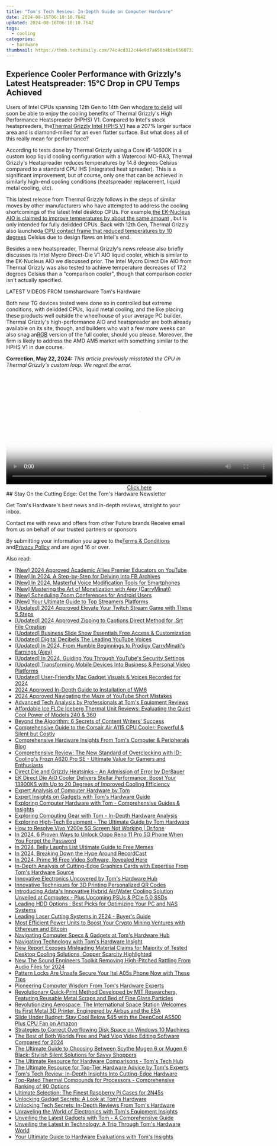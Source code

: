 ```yaml
---
title: "Tom's Tech Review: In-Depth Guide on Computer Hardware"
date: 2024-08-15T06:10:10.764Z
updated: 2024-08-16T06:10:10.764Z
tags:
  - cooling
categories:
  - hardware
thumbnail: https://thmb.techidaily.com/74c4cd312c44e9d7a650b4b1e65607327faaab90ddae10542e8aa119bd17d4c0.jpg
---
```


## Experience Cooler Performance with Grizzly's Latest Heatspreader: 15°C Drop in CPU Temps Achieved

Users of Intel CPUs spanning 12th Gen to 14th Gen who[dare to delid](https://www.tomshardware.com/news/how-to-delid-your-processor,38720.html) will soon be able to enjoy the cooling benefits of Thermal Grizzly's High Performance Heatspreader (HPHS) V1\. Compared to Intel's stock heatspreaders, the[Thermal Grizzly Intel HPHS V1](https://www.thermal-grizzly.com/blog/neue-produkte-heatspreader-mycro-direct-die-fuer-intel-cpus) has a 207% larger surface area and is diamond-milled for an even flatter surface. But what does all of this really mean for performance?

 According to tests done by Thermal Grizzly using a Core i6-14600K in a custom loop liquid cooling configuration with a Watercool MO-RA3, Thermal Grizzly's Heatspreader reduces temperatures by 14.8 degrees Celsius compared to a standard CPU IHS (integrated heat spreader). This is a significant improvement, but of course, only one that can be achieved in similarly high-end cooling conditions (heatspreader replacement, liquid metal cooling, etc).

 This latest release from Thermal Grizzly follows in the steps of similar moves by other manufacturers who have attempted to address the cooling shortcomings of the latest Intel desktop CPUs. For example,[the EK-Nucleus AIO is claimed to improve temperatures by about the same amount](https://www.tomshardware.com/pc-components/cooling/ek-direct-die-aio-cpu-cooler-yields-impressive-results-13900ks-temperatures-can-be-20-degrees-better-than-stock) , but is only intended for fully delidded CPUs. Back with 12th Gen, Thermal Grizzly also launched[a CPU contact frame that reduced temperatures by 10 degrees](https://www.tomshardware.com/news/thermal-grizzlys-contact-frame-reduces-alder-lake-temps-by-10-degrees-celsius) Celsius due to design flaws on Intel's end.

 Besides a new heatspreader, Thermal Grizzly's news release also briefly discusses its Intel Mycro Direct-Die V1 AIO liquid cooler, which is similar to the EK-Nucleus AIO we discussed prior. The Intel Mycro Direct Die AIO from Thermal Grizzly was also tested to achieve temperature decreases of 17.2 degrees Celsius than a "comparison cooler", though that comparison cooler isn't actually specified.

 LATEST VIDEOS FROM tomshardware Tom's Hardware

 Both new TG devices tested were done so in controlled but extreme conditions, with delidded CPUs, liquid metal cooling, and the like placing these products well outside the wheelhouse of your average PC builder. Thermal Grizzly's high-performance AIO and heatspreader are both already available on its site, though, and builders who wait a few more weeks can also snag an[RGB](https://www.tomshardware.com/features/mini-itx-rgb-pc-build) version of the full cooler, should you please. Moreover, the firm is likely to address the AMD AM5 market with something similar to the HPHS V1 in due course.
  
**Correction, May 22, 2024:**   _This article previously misstated the CPU in Thermal Grizzly's custom loop. We regret the error._

<!-- affiliate ads begin -->
<span id="1993652">
					<video width="720" height="300" style="cursor:pointer"
           poster="//a.impactradius-go.com/display-clicktoplayimage/1993652.jpeg"
           onclick="if(!this.playClicked){this.play();this.setAttribute('controls',true);this.playClicked=true;}">
	   <source src="//a.impactradius-go.com/display-ad/22993-1993652">
	   <img src="//a.impactradius-go.com/display-clicktoplayimage/1993652.jpeg" style="border: none; height: 100%; width: 100%; object-fit: contain">
	</video>
	<div style="width:720px;text-align:center"><a href="javascript:window.open(decodeURIComponent('https%3A%2F%2Fhomestyler.sjv.io%2Fc%2F5597632%2F1993652%2F22993'), '_blank');void(0);">Click here</a></div>
</span>
<img height="0" width="0" src="https://imp.pxf.io/i/5597632/1993652/22993" style="position:absolute;visibility:hidden;" border="0" />
<!-- affiliate ads end -->
## Stay On the Cutting Edge: Get the Tom's Hardware Newsletter

 Get Tom's Hardware's best news and in-depth reviews, straight to your inbox.

 Contact me with news and offers from other Future brands  Receive email from us on behalf of our trusted partners or sponsors

 By submitting your information you agree to the[Terms & Conditions](https://futureplc.com/terms-conditions/) and[Privacy Policy](https://futureplc.com/privacy-policy/) and are aged 16 or over.


<ins class="adsbygoogle"
     style="display:block"
     data-ad-format="autorelaxed"
     data-ad-client="ca-pub-7571918770474297"
     data-ad-slot="1223367746"></ins>



<ins class="adsbygoogle"
     style="display:block"
     data-ad-client="ca-pub-7571918770474297"
     data-ad-slot="8358498916"
     data-ad-format="auto"
     data-full-width-responsive="true"></ins>

<span class="atpl-alsoreadstyle">Also read:</span>
<div><ul>
<li><a href="https://facebook-record-videos.techidaily.com/new-2024-approved-academic-allies-premier-educators-on-youtube/"><u>[New] 2024 Approved  Academic Allies  Premier Educators on YouTube</u></a></li>
<li><a href="https://facebook-clips.techidaily.com/new-in-2024-a-step-by-step-for-delving-into-fb-archives/"><u>[New] In 2024, A Step-by-Step for Delving Into FB Archives</u></a></li>
<li><a href="https://screen-mirroring-recording.techidaily.com/new-in-2024-masterful-voice-modification-tools-for-smartphones/"><u>[New] In 2024, Masterful Voice Modification Tools for Smartphones</u></a></li>
<li><a href="https://facebook-video-share.techidaily.com/new-mastering-the-art-of-monetization-with-ajey-carryminati/"><u>[New] Mastering the Art of Monetization with Ajey (CarryMinati)</u></a></li>
<li><a href="https://fox-helps.techidaily.com/new-scheduling-zoom-conferences-for-android-users/"><u>[New] Scheduling Zoom Conferences for Android Users</u></a></li>
<li><a href="https://article-knowledge.techidaily.com/new-your-ultimate-guide-to-top-streamers-platforms/"><u>[New] Your Ultimate Guide to Top Streamers Platforms</u></a></li>
<li><a href="https://screen-capture.techidaily.com/updated-2024-approved-elevate-your-twitch-stream-game-with-these-5-steps/"><u>[Updated] 2024 Approved  Elevate Your Twitch Stream Game with These 5 Steps</u></a></li>
<li><a href="https://fox-cloud.techidaily.com/updated-2024-approved-zipping-to-captions-direct-method-for-srt-file-creation/"><u>[Updated] 2024 Approved  Zipping to Captions  Direct Method for .Srt File Creation</u></a></li>
<li><a href="https://extra-hints.techidaily.com/updated-business-slide-show-essentials-free-access-and-customization/"><u>[Updated] Business Slide Show Essentials  Free Access & Customization</u></a></li>
<li><a href="https://youtube-lab.techidaily.com/ed-digital-decibels-the-leading-youtube-voices/"><u>[Updated] Digital Decibels  The Leading YouTube Voices</u></a></li>
<li><a href="https://eaxpv-info.techidaily.com/updated-in-2024-from-humble-beginnings-to-prodigy-carryminatis-earnings-ajey/"><u>[Updated] In 2024, From Humble Beginnings to Prodigy  CarryMinati's Earnings (Ajey)</u></a></li>
<li><a href="https://eaxpv-info.techidaily.com/updated-in-2024-guiding-you-through-youtubes-security-settings/"><u>[Updated] In 2024, Guiding You Through YouTube's Security Settings</u></a></li>
<li><a href="https://youtube-lab.techidaily.com/ed-transforming-mobile-devices-into-business-and-personal-video-platforms/"><u>[Updated] Transforming Mobile Devices Into Business & Personal Video Platforms</u></a></li>
<li><a href="https://screen-mirroring-recording.techidaily.com/updated-user-friendly-mac-gadget-visuals-and-voices-recorded-for-2024/"><u>[Updated] User-Friendly Mac Gadget  Visuals & Voices Recorded for 2024</u></a></li>
<li><a href="https://some-techniques.techidaily.com/2024-approved-in-depth-guide-to-installation-of-wm6/"><u>2024 Approved  In-Depth Guide to Installation of WM6</u></a></li>
<li><a href="https://youtube-help.techidaily.com/2024-approved-navigating-the-maze-of-youtube-short-mistakes/"><u>2024 Approved  Navigating the Maze of YouTube Short Mistakes</u></a></li>
<li><a href="https://hardware-tips.techidaily.com/advanced-tech-analysis-by-professionals-at-toms-equipment-reviews/"><u>Advanced Tech Analysis by Professionals at Tom's Equipment Reviews</u></a></li>
<li><a href="https://hardware-tips.techidaily.com/affordable-ice-floe-iceberg-thermal-unit-reviews-evaluating-the-quiet-cool-power-of-models-240-and-360/"><u>Affordable Ice FLOe Iceberg Thermal Unit Reviews: Evaluating the Quiet Cool Power of Models 240 & 360</u></a></li>
<li><a href="https://tech-savvy.techidaily.com/beyond-the-algorithm-6-secrets-of-content-writers-success/"><u>Beyond the Algorithm: 6 Secrets of Content Writers' Success</u></a></li>
<li><a href="https://hardware-tips.techidaily.com/comprehensive-guide-to-the-corsair-air-a115-cpu-cooler-powerful-and-silent-but-costly/"><u>Comprehensive Guide to the Corsair Air A115 CPU Cooler: Powerful & Silent but Costly</u></a></li>
<li><a href="https://hardware-tips.techidaily.com/comprehensive-hardware-insights-from-toms-computer-and-peripherals-blog/"><u>Comprehensive Hardware Insights From Tom's Computer & Peripherals Blog</u></a></li>
<li><a href="https://hardware-tips.techidaily.com/comprehensive-review-the-new-standard-of-overclocking-with-id-coolings-frozn-a620-pro-se-ultimate-value-for-gamers-and-enthusiasts/"><u>Comprehensive Review: The New Standard of Overclocking with ID-Cooling's Frozn A620 Pro SE - Ultimate Value for Gamers and Enthusiasts</u></a></li>
<li><a href="https://hardware-tips.techidaily.com/direct-die-and-grizzly-heatsinks-an-admission-of-error-by-der8auer/"><u>Direct Die and Grizzly Heatsinks – An Admission of Error by Der8auer</u></a></li>
<li><a href="https://hardware-tips.techidaily.com/ek-direct-die-aio-cooler-delivers-stellar-performance-boost-your-13900ks-with-up-to-20-degrees-of-improved-cooling-efficiency/"><u>EK Direct Die AiO Cooler Delivers Stellar Performance: Boost Your 13900KS with Up to 20 Degrees of Improved Cooling Efficiency</u></a></li>
<li><a href="https://hardware-tips.techidaily.com/expert-analysis-of-computer-hardware-by-tom/"><u>Expert Analysis of Computer Hardware by Tom</u></a></li>
<li><a href="https://hardware-tips.techidaily.com/expert-insights-on-gadgets-with-toms-hardware-guide/"><u>Expert Insights on Gadgets with Tom's Hardware Guide</u></a></li>
<li><a href="https://hardware-tips.techidaily.com/exploring-computer-hardware-with-tom-comprehensive-guides-and-insights/"><u>Exploring Computer Hardware with Tom - Comprehensive Guides & Insights</u></a></li>
<li><a href="https://hardware-tips.techidaily.com/exploring-computing-gear-with-tom-in-depth-hardware-analysis/"><u>Exploring Computing Gear with Tom - In-Depth Hardware Analysis</u></a></li>
<li><a href="https://hardware-tips.techidaily.com/exploring-high-tech-equipment-the-ultimate-guide-by-tom-hardware/"><u>Exploring High-Tech Equipment - The Ultimate Guide by Tom Hardware</u></a></li>
<li><a href="https://fix-guide.techidaily.com/how-to-resolve-vivo-y200e-5g-screen-not-working-drfone-by-drfone-fix-android-problems-fix-android-problems/"><u>How to Resolve Vivo Y200e 5G Screen Not Working | Dr.fone</u></a></li>
<li><a href="https://android-unlock.techidaily.com/in-2024-6-proven-ways-to-unlock-oppo-reno-11-pro-5g-phone-when-you-forget-the-password-by-drfone-android/"><u>In 2024, 6 Proven Ways to Unlock Oppo Reno 11 Pro 5G Phone When You Forget the Password</u></a></li>
<li><a href="https://extra-resources.techidaily.com/in-2024-belly-laughs-list-ultimate-guide-to-free-memes/"><u>In 2024, Belly Laughs List  Ultimate Guide to Free Memes</u></a></li>
<li><a href="https://screen-capture.techidaily.com/in-2024-breaking-down-the-hype-around-recordcast/"><u>In 2024, Breaking Down the Hype Around RecordCast</u></a></li>
<li><a href="https://extra-approaches.techidaily.com/in-2024-prime-16-free-video-software-revealed-here/"><u>In 2024, Prime 16 Free Video Software, Revealed Here</u></a></li>
<li><a href="https://hardware-tips.techidaily.com/in-depth-analysis-of-cutting-edge-graphics-cards-with-expertise-from-toms-hardware-source/"><u>In-Depth Analysis of Cutting-Edge Graphics Cards with Expertise From Tom's Hardware Source</u></a></li>
<li><a href="https://hardware-tips.techidaily.com/innovative-electronics-uncovered-by-toms-hardware-hub/"><u>Innovative Electronics Uncovered by Tom's Hardware Hub</u></a></li>
<li><a href="https://hardware-tips.techidaily.com/innovative-techniques-for-3d-printing-personalized-qr-codes/"><u>Innovative Techniques for 3D Printing Personalized QR Codes</u></a></li>
<li><a href="https://hardware-tips.techidaily.com/introducing-adatas-innovative-hybrid-airwater-cooling-solution-unveiled-at-computex-plus-upcoming-psus-and-pcie-50-ssds/"><u>Introducing Adata's Innovative Hybrid Air/Water Cooling Solution Unveiled at Computex - Plus Upcoming PSUs & PCIe 5.0 SSDs</u></a></li>
<li><a href="https://hardware-tips.techidaily.com/leading-hdd-options-best-picks-for-optimizing-your-pc-and-nas-systems/"><u>Leading HDD Options : Best Picks for Optimizing Your PC and NAS Systems</u></a></li>
<li><a href="https://hardware-tips.techidaily.com/leading-laser-cutting-systems-in-2e24-buyers-guide/"><u>Leading Laser Cutting Systems in 2E24 - Buyer's Guide</u></a></li>
<li><a href="https://hardware-tips.techidaily.com/most-efficient-power-units-to-boost-your-crypto-mining-ventures-with-ethereum-and-bitcoin/"><u>Most Efficient Power Units to Boost Your Crypto Mining Ventures with Ethereum and Bitcoin</u></a></li>
<li><a href="https://hardware-tips.techidaily.com/navigating-computer-specs-and-gadgets-at-toms-hardware-hub/"><u>Navigating Computer Specs & Gadgets at Tom's Hardware Hub</u></a></li>
<li><a href="https://hardware-tips.techidaily.com/navigating-technology-with-toms-hardware-insight/"><u>Navigating Technology with Tom's Hardware Insight</u></a></li>
<li><a href="https://hardware-tips.techidaily.com/new-report-exposes-misleading-material-claims-for-majority-of-tested-desktop-cooling-solutions-copper-scarcity-highlighted/"><u>New Report Exposes Misleading Material Claims for Majority of Tested Desktop Cooling Solutions, Copper Scarcity Highlighted</u></a></li>
<li><a href="https://audio-shaping.techidaily.com/new-the-sound-engineers-toolkit-removing-high-pitched-rattling-from-audio-files-for-2024/"><u>New The Sound Engineers Toolkit Removing High-Pitched Rattling From Audio Files for 2024</u></a></li>
<li><a href="https://unlock-android.techidaily.com/pattern-locks-are-unsafe-secure-your-itel-a05s-phone-now-with-these-tips-by-drfone-android/"><u>Pattern Locks Are Unsafe Secure Your Itel A05s Phone Now with These Tips</u></a></li>
<li><a href="https://hardware-tips.techidaily.com/pioneering-computer-wisdom-from-toms-hardware-experts/"><u>Pioneering Computer Wisdom From Tom's Hardware Experts</u></a></li>
<li><a href="https://hardware-tips.techidaily.com/revolutionary-quick-print-method-developed-by-mit-researchers-featuring-reusable-metal-scraps-and-bed-of-fine-glass-particles/"><u>Revolutionary Quick-Print Method Developed by MIT Researchers, Featuring Reusable Metal Scraps and Bed of Fine Glass Particles</u></a></li>
<li><a href="https://hardware-tips.techidaily.com/revolutionizing-aerospace-the-international-space-station-welcomes-its-first-metal-3d-printer-engineered-by-airbus-and-the-esa/"><u>Revolutionizing Aerospace: The International Space Station Welcomes Its First Metal 3D Printer, Engineered by Airbus and the ESA</u></a></li>
<li><a href="https://hardware-tips.techidaily.com/slide-under-budget-stay-cool-below-45-with-the-deepcool-as500-plus-cpu-fan-on-amazon/"><u>Slide Under Budget: Stay Cool Below $45 with the DeepCool AS500 Plus CPU Fan on Amazon</u></a></li>
<li><a href="https://win-forum.techidaily.com/strategies-to-correct-overflowing-disk-space-on-windows-10-machines/"><u>Strategies to Correct Overflowing Disk Space on Windows 10 Machines</u></a></li>
<li><a href="https://smart-video-creator.techidaily.com/the-best-of-both-worlds-free-and-paid-vlog-video-editing-software-compared-for-2024/"><u>The Best of Both Worlds Free and Paid Vlog Video Editing Software Compared for 2024</u></a></li>
<li><a href="https://hardware-tips.techidaily.com/the-ultimate-guide-to-choosing-between-scythe-mugen-6-or-mugen-6-black-stylish-silent-solutions-for-savvy-shoppers/"><u>The Ultimate Guide to Choosing Between Scythe Mugen 6 or Mugen 6 Black: Stylish Silent Solutions for Savvy Shoppers</u></a></li>
<li><a href="https://hardware-tips.techidaily.com/the-ultimate-resource-for-hardware-comparisons-toms-tech-hub/"><u>The Ultimate Resource for Hardware Comparisons - Tom's Tech Hub</u></a></li>
<li><a href="https://hardware-tips.techidaily.com/the-ultimate-resource-for-top-tier-hardware-advice-by-toms-experts/"><u>The Ultimate Resource for Top-Tier Hardware Advice by Tom's Experts</u></a></li>
<li><a href="https://hardware-tips.techidaily.com/toms-tech-review-in-depth-insights-into-cutting-edge-hardware/"><u>Tom's Tech Review: In-Depth Insights Into Cutting-Edge Hardware</u></a></li>
<li><a href="https://hardware-tips.techidaily.com/top-rated-thermal-compounds-for-processors-comprehensive-ranking-of-90-options/"><u>Top-Rated Thermal Compounds for Processors - Comprehensive Ranking of 90 Options</u></a></li>
<li><a href="https://hardware-tips.techidaily.com/ultimate-selection-the-finest-raspberry-pi-cases-for-2n45s/"><u>Ultimate Selection: The Finest Raspberry Pi Cases for 2N45s</u></a></li>
<li><a href="https://hardware-tips.techidaily.com/unlocking-gadget-secrets-a-look-at-toms-hardware/"><u>Unlocking Gadget Secrets: A Look at Tom's Hardware</u></a></li>
<li><a href="https://hardware-tips.techidaily.com/unlocking-tech-secrets-in-depth-reviews-from-toms-hardware/"><u>Unlocking Tech Secrets: In-Depth Reviews From Tom's Hardware</u></a></li>
<li><a href="https://hardware-tips.techidaily.com/unraveling-the-world-of-electronics-with-toms-equipment-insights/"><u>Unraveling the World of Electronics with Tom's Equipment Insights</u></a></li>
<li><a href="https://hardware-tips.techidaily.com/unveiling-the-latest-gadgets-with-tom-a-comprehensive-guide/"><u>Unveiling the Latest Gadgets with Tom - A Comprehensive Guide</u></a></li>
<li><a href="https://hardware-tips.techidaily.com/unveiling-the-latest-in-technology-a-trip-through-toms-hardware-world/"><u>Unveiling the Latest in Technology: A Trip Through Tom's Hardware World</u></a></li>
<li><a href="https://hardware-tips.techidaily.com/your-ultimate-guide-to-hardware-evaluations-with-toms-insights/"><u>Your Ultimate Guide to Hardware Evaluations with Tom's Insights</u></a></li>
</ul></div>
